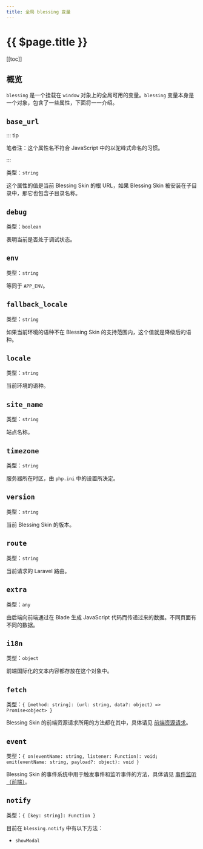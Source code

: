 ```yaml
---
title: 全局 blessing 变量
---
```


# {{ $page.title }}

[[toc]]

## 概览

`blessing` 是一个挂载在 `window` 对象上的全局可用的变量。`blessing` 变量本身是一个对象，包含了一些属性，下面将一一介绍。

## `base_url`

::: tip

笔者注：这个属性名不符合 JavaScript 中的以驼峰式命名的习惯。

:::

类型：`string`

这个属性的值是当前 Blessing Skin 的根 URL，如果 Blessing Skin 被安装在子目录中，那它也包含子目录名称。

## `debug`

类型：`boolean`

表明当前是否处于调试状态。

## `env`

类型：`string`

等同于 `APP_ENV`。

## `fallback_locale`

类型：`string`

如果当前环境的语种不在 Blessing Skin 的支持范围内，这个值就是降级后的语种。

## `locale`

类型：`string`

当前环境的语种。

## `site_name`

类型：`string`

站点名称。

## `timezone`

类型：`string`

服务器所在时区，由 `php.ini` 中的设置所决定。

## `version`

类型：`string`

当前 Blessing Skin 的版本。

## `route` <Badge text="4.0.0+"/>

类型：`string`

当前请求的 Laravel 路由。

## `extra` <Badge text="4.0.0+"/>

类型：`any`

由后端向前端通过在 Blade 生成 JavaScript 代码而传递过来的数据。不同页面有不同的数据。

## `i18n` <Badge text="4.0.0+"/>

类型：`object`

前端国际化的文本内容都存放在这个对象中。

## `fetch` <Badge text="4.0.0+"/>

类型：`{ [method: string]: (url: string, data?: object) => Promise<object> }`

Blessing Skin 的前端资源请求所用的方法都在其中，具体请见 [前端资源请求](fetch.md)。

## `event` <Badge text="4.0.0+"/>

类型：`{ on(eventName: string, listener: Function): void; emit(eventName: string, payload?: object): void }`

Blessing Skin 的事件系统中用于触发事件和监听事件的方法，具体请见 [事件监听（前端）](frontend-event.md)。

## `notify` <Badge text="4.0.0+"/>

类型：`{ [key: string]: Function }`

目前在 `blessing.notify` 中有以下方法：

- `showModal`
